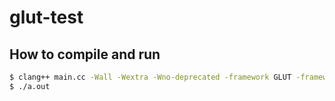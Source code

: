 # glut-test

## How to compile and run
```bash
$ clang++ main.cc -Wall -Wextra -Wno-deprecated -framework GLUT -framework OpenGL
$ ./a.out
```
